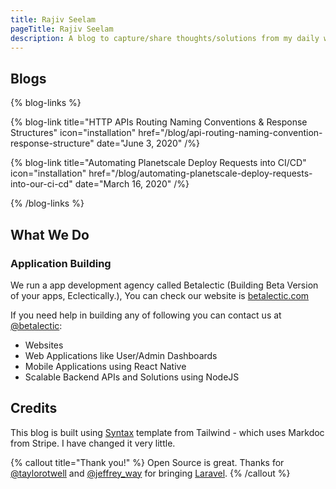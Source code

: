 ```yaml
---
title: Rajiv Seelam
pageTitle: Rajiv Seelam
description: A blog to capture/share thoughts/solutions from my daily work
---
```


## Blogs

{% blog-links %}

{% blog-link title="HTTP APIs Routing Naming Conventions & Response Structures" icon="installation" href="/blog/api-routing-naming-convention-response-structure" date="June 3, 2020" /%}

{% blog-link title="Automating Planetscale Deploy Requests into CI/CD" icon="installation" href="/blog/automating-planetscale-deploy-requests-into-our-ci-cd" date="March 16, 2020" /%}

{% /blog-links %}

## What We Do

### Application Building

We run a app development agency called Betalectic (Building Beta Version of your apps, Eclectically.), You can check our website is [betalectic.com](https://betalectic.com)

If you need help in building any of following you can contact us at [@betalectic](https://twitter.com/betalectic):

- Websites
- Web Applications like User/Admin Dashboards
- Mobile Applications using React Native
- Scalable Backend APIs and Solutions using NodeJS

## Credits

This blog is built using [Syntax](https://tailwindui.com/templates/syntax) template from Tailwind - which uses Markdoc from Stripe. I have changed it very little.

{% callout title="Thank you!" %}
Open Source is great. Thanks for [@taylorotwell](https://twitter.com/taylorotwell) and [@jeffrey_way](https://twitter.com/jeffrey_way) for bringing [Laravel](https://laravel.com).
{% /callout %}
